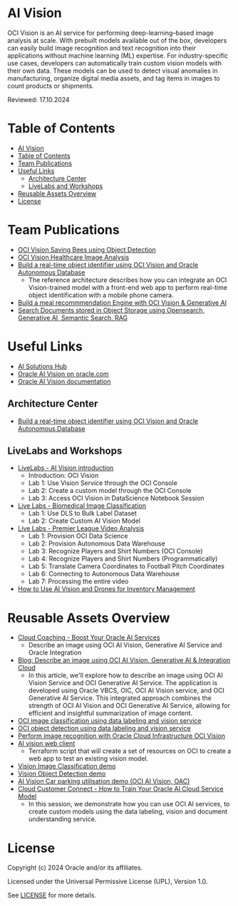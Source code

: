 # AI Vision
 
OCI Vision is an AI service for performing deep-learning–based image analysis at scale. With prebuilt models available out of the box, developers can easily build image recognition and text recognition into their applications without machine learning (ML) expertise. For industry-specific use cases, developers can automatically train custom vision models with their own data. These models can be used to detect visual anomalies in manufacturing, organize digital media assets, and tag items in images to count products or shipments.
 
Reviewed: 17.10.2024

# Table of Contents
 
- [AI Vision](#ai-vision)
- [Table of Contents](#table-of-contents)
- [Team Publications](#team-publications)
- [Useful Links](#useful-links)
  - [Architecture Center](#architecture-center)
  - [LiveLabs and Workshops](#livelabs-and-workshops)
- [Reusable Assets Overview](#reusable-assets-overview)
- [License](#license)
 
# Team Publications

- [OCI Vision Saving Bees using Object Detection](https://www.linkedin.com/pulse/saving-bees-using-ai-one-object-time-ismail-syed/)
- [OCI Vision Healthcare Image Analysis](https://blogs.oracle.com/ai-and-datascience/post/advancing-healthcare-image-analysis-on-oci)
- [Build a real-time object identifier using OCI Vision and Oracle Autonomous Database](https://docs.oracle.com/en/solutions/realtime-ocivision-object-identification/index.html#GUID-A875FB7D-29E3-4FBF-AED5-C0CF43F71469)
    - The reference architecture describes how you can integrate an OCI Vision-trained model with a front-end web app to perform real-time object identification with a mobile phone camera. 
- [Build a meal recommmendation Engine with OCI Vision & Generative AI](https://www.oracle.com/artificial-intelligence/build-a-meal-recommendation-engine-with-ai/)
- [Search Documents stored in Object Storage using Opensearch, Generative AI, Semantic Search, RAG](https://apexapps.oracle.com/pls/apex/r/dbpm/livelabs/view-workshop?wid=3762)

# Useful Links
 
- [AI Solutions Hub](https://www.oracle.com/artificial-intelligence/solutions/)
- [Oracle AI Vision on oracle.com](https://www.oracle.com/uk/artificial-intelligence/vision/)
- [Oracle AI Vision documentation](https://docs.oracle.com/en-us/iaas/vision/vision/using/home.htm)

## Architecture Center

- [Build a real-time object identifier using OCI Vision and Oracle Autonomous Database](https://docs.oracle.com/en/solutions/realtime-ocivision-object-identification/index.html)

## LiveLabs and Workshops
 
- [LiveLabs - AI Vision introduction](https://apexapps.oracle.com/pls/apex/r/dbpm/livelabs/view-workshop?wid=931&clear=RR,180&session=101189893786132)
    - Introduction: OCI Vision
    - Lab 1: Use Vision Service through the OCI Console
    - Lab 2: Create a custom model through the OCI Console
    - Lab 3: Access OCI Vision in DataScience Notebook Session
- [Live Labs - Biomedical Image Classification](https://apexapps.oracle.com/pls/apex/r/dbpm/livelabs/view-workshop?wid=3097&clear=RR,180&session=101189893786132)
    - Lab 1: Use DLS to Bulk Label Dataset
    - Lab 2: Create Custom AI Vision Model
- [Live Labs - Premier League Video Analysis](https://apexapps.oracle.com/pls/apex/r/dbpm/livelabs/view-workshop?wid=3489&clear=RR,180&session=101189893786132)
    - Lab 1: Provision OCI Data Science
    - Lab 2: Provision Autonomous Data Warehouse
    - Lab 3: Recognize Players and Shirt Numbers (OCI Console)
    - Lab 4: Recognize Players and Shirt Numbers (Programmatically)
    - Lab 5: Translate Camera Coordinates to Football Pitch Coordinates
    - Lab 6: Connecting to Autonomous Data Warehouse
    - Lab 7: Processing the entire video
- [How to Use AI Vision and Drones for Inventory Management](https://go.oracle.com/LP=135420)

# Reusable Assets Overview

- [Cloud Coaching - Boost Your Oracle AI Services](https://youtu.be/VVWTqqlIEhg)
    - Describe an image using OCI AI Vision, Generative AI Service and Oracle Integration 
- [Blog: Describe an image using OCI AI Vision, Generative AI & Integration Cloud](https://github.com/oracle-devrel/technology-engineering/tree/main/ai-and-app-modernisation/ai-services/generative-ai-service/vision-genai)
    - In this article, we'll explore how to describe an image using OCI AI Vision Service and OCI Generative AI Service. The application is developed using Oracle VBCS, OIC, OCI AI Vision service, and OCI Generative AI Service. This integrated approach combines the strength of OCI AI Vision and OCI Generative AI Service, allowing for efficient and insightful summarization of image content.
- [OCI image classification using data labeling and vision service](https://github.com/carlgira/oci-image-classification)
- [OCI object detection using data labeling and vision service](https://github.com/carlgira/oci-object-detection) 
- [Perform image recognition with Oracle Cloud Infrastructure OCI Vision](https://youtu.be/G11INIVtlMY?si=ixMoLE2jSq7f_Iyi) 
- [AI vision web client](https://github.com/oracle-devrel/oci-tf-vision-web-client)
    - Terraform script that will create a set of resources on OCI to create a web app to test an existing vision model.
- [Vision Image Classification demo](https://youtu.be/9_NSumsQcMs)
- [Vision Object Detection demo](https://youtu.be/iiuluuOlAKc)
- [AI Vision Car parking utilisation demo (OCI AI Vision, OAC)](https://youtu.be/VlZDaUC2Jus)
- [Cloud Customer Connect - How to Train Your Oracle AI Cloud Service Model](https://community.oracle.com/customerconnect/events/604740-oci-how-to-train-your-oracle-ai-cloud-service-model)
    - In this session, we demonstrate how you can use OCI AI services, to create custom models using the data labeling, vision and document understanding service.

 
# License
 
Copyright (c) 2024 Oracle and/or its affiliates.
 
Licensed under the Universal Permissive License (UPL), Version 1.0.
 
See [LICENSE](https://github.com/oracle-devrel/technology-engineering/blob/main/LICENSE) for more details.

